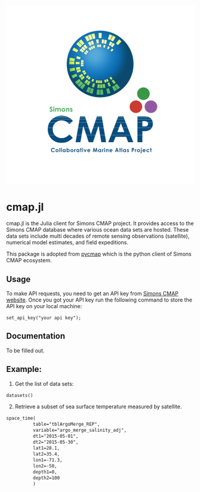 ![Cover](pic/CMAP.png)

# cmap.jl

cmap.jl is the Julia client for Simons CMAP project. It provides access to the Simons CMAP database where various ocean data sets are hosted. These data sets include multi decades of remote sensing observations (satellite), numerical model estimates, and field expeditions.

This package is adopted from [pycmap](https://github.com/simonscmap/pycmap) which is the python client of Simons CMAP ecosystem. 

## Usage
To make API requests, you need to get an API key from [Simons CMAP website](https://simonscmap.com). Once you got your API key run the following command to store the API key on your local machine:

```
set_api_key("your api key");
```

## Documentation
To be filled out.

## Example:
1. Get the list of data sets:

```
datasets()
```

2. Retrieve a subset of sea surface temperature measured by satellite. 
 
 ```
space_time(
           table="tblArgoMerge_REP", 
           variable="argo_merge_salinity_adj", 
           dt1="2015-05-01", 
           dt2="2015-05-30", 
           lat1=28.1, 
           lat2=35.4, 
           lon1=-71.3, 
           lon2=-50, 
           depth1=0, 
           depth2=100
           )
```

